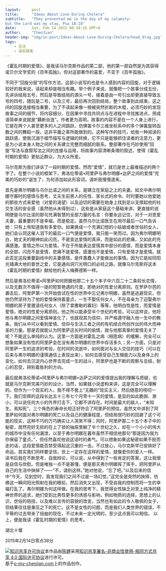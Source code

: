 ```yaml
---
layout:     post
title:      "Ideas About Love During Cholera"
subtitle:   "They prevented me in the day of my calamity:
but the Lord was my stay. Psa 18:18"
date:       Sat, Feb 14 2015 00:38:26 GMT+8
author:     "ChenJian"
header-img: "img/in-post/Ideas-About-Love-During-Cholera/head_blog.jpg"
tags:
    - 生活
    - 读后随笔
---
```


《霍乱时期的爱情》，是我读马尔克斯作品的第二部，他的第一部自然是为其获得诺贝尔文学奖的《百年孤独》。但对这部著作的喜爱，不亚于《百年孤独》。
不同于“回旋分层”的写作方法，这部小说写的也是令人感到内容的回旋，对于逻辑较好的我来说，读起来却是相当有趣。举个例子来说，就像把一个故事分成五份，先讲诉结局五号，然后是导致结局的源头一号，接着是由一号引出却更直接导致五号的四号，随后是二号，以及三号，最后再次回到结局，整个故事到此结束。这之间的回旋连接相当重要，为了不读起来像一根被突然折断的木棍，必须巧妙的发现故事之间的细节，将内容细分，在因果中寻找共同点与在进程中寻找推进点，用成语简单来说就是“藕断丝连”。作者更为高明，故事的内容不是在一个人身上进行，它是在两个人甚至更多的人之间跳跃，仿佛笛卡尔三维坐标系中的多个弹簧旋转函数之间的舞蹈一般，这非平庸之辈所能做到的。这种写作的技巧，给我一种阅读的跳跃感，使我沉溺于细节描写与逻辑的转换，它不只是能够抓住读者的注意力，更是为小说本身人物之间的关系建立完整而细腻的联系。整部著作在巧妙使用“回旋”写法与直叙写法之间的连接与运用，将故事内容清晰条理的叙述，使得《霍乱时期的爱情》更贴近群众，为大众所爱。
马尔克斯为我们讲诉了一段时期的爱情，然而“爱情”，就已是世上最难描述的两个字了。在整个小说的框架下，弗洛伦蒂诺•阿里萨与弗尔明娜•达萨之间的爱情“完美的巧妙的”诞生了，为何添加如此形容词，请听我慢慢道来。
首先是弗尔明娜与乌尔比诺之间的关系，是建立在家庭之上的夫妻。如文中弗尔明娜守寡时的感情与思考，丈夫生前男人的任性、家长式的命令、时时要她以他爱她的那些方式来爱他（对爱的渴望）以及迫切的需要在她身上找到足以支撑起他的社交生活的安全感（虽然他从未得到过），这些是从家庭这个基础来讲，更直接的说明便是乌尔比诺的那句充满智慧的全部力量的名言：你要永远记住，对于一对恩爱夫妻，最重要的不是幸福，而是稳定。虽然乌尔比诺医生在用尽最后一口气告诉她：只有上帝知道我有多爱你。如果换成一个充满幻想的小姑娘或者世俗的女人，她们会认同这催人泪下的最后一口气便是爱情，我只能一笑而过。因为弗尔明娜明白，她丈夫的眼神如此闪亮，不是宣达爱情的真谛，而是如此的悲痛，又如此的充满感激。爱情之所以为爱情，不在于所能表达爱情其中部分的感情，而是爱情本身的全部，闪亮不是爱情，悲痛不是爱情，感激也不是爱情，只有爱情才是爱情。就此否定这段重要副线中的夫妻感情，是件愚蠢人才能做出的事情。因为它是如同阳光铺满大地的普世之爱，它是通向洞穴光明口的必经之路，就像马尔克斯将这本《霍乱时期的爱情》献给他的夫人梅赛德斯一样。
然后是弗洛伦蒂诺•阿里萨如何把握他那二十五个本子中六百二十二条较长恋情，以及无数次不值得一提的短暂艳遇的尺度，即绝对的性爱分离原则。在罗萨尔芭的袭击后，阿里萨第一次开始尝试在性的世界中忘记弗尔明娜，虽然是逃避现实，但他仍然坚持为了他的爱情保持着童贞，一生不娶任何女人，不在母亲为了迎娶弗尔明娜的房子里邀请任何女人（除了拿撒勒的寡妇）等等，他明白性是性，而爱情是爱情，绝对的性爱分离原则。他之所以能承受半个世纪的考验，可以这样说，他将他与弗尔明娜之间爱情神圣化了，也就视其为信仰，并严格遵守融入他一生中的教条，我们从中可以看到爱情、信仰与生活三者之间的有机结合所创作出的伟大而神圣的力量。那是否就能认为阿里萨这长时间的偷情，就与他那真挚的爱情无关了呢？不能这么单纯的认为。这里一方面是对霍乱之病（相思病）的缓解，完全可以想象如果没有性的阿里萨会在没有弗尔明娜的世界中存活多久；另一方面，只是对阿里萨一生的追求的考验，在时间的流逝中，如何面对与女人交往的技巧（可以在后来与弗尔明娜的谨慎通信上表现出来），如何去感受自己生殖能力以及身体上的变化，如何去沉淀内心世界去完成一生的战斗，阿里萨也是不断的观察与总结，耐心的忍受，辨别着胜利的方向。
最后就弗洛伦蒂诺•阿里萨与弗尔明娜•达萨之间的爱情提出我的理解与质疑，也就是马尔克斯完美巧妙的设计。当然，如果就小说虚构来讲，这是完全可以理解的。但作为一个现实的人，我不得不套上“无趣的”现实主义，然后随意的唠叨一下。我们崇拜的这段长达五十三年七个月零十一天的爱情，是显的如此脆弱、渺小，可以说任何大小的外界打击下，它都不讲存在。时间是最大的敌人，“未知生，焉知死”，三个角色的寿命长短正好符合了阿里萨的预估，虽然文中讲到了阿里萨如何面对弗尔明娜的死亡以及自己的健康程度，但结局很巧妙的回避了这个可能的现实，这种不巧的万巧确实让人哭笑不得；同时，阿里萨那二十五个本子中的秘密，居然完好无损的在上了锁的抽屉里躺了半个世纪之久，却在一个小小的伟大的城市中没有任何漏泄，以至于弗尔明娜在暮年虽然不相信他那句“那是因为我为你保留了童贞。”，但任然喜欢他说这话时的勇气。可以想象如果这秘密如果不胫而走的话，这段爱情能否禁受得起这沉重的一击。不过放心，马尔克斯早已安排好了命运。其实我们同样要坚信，世上一定存在这样的爱情，就像爱你的爱人一样。读书后我在不断思考，自我辩论，可以说，从中得到了一些肯定的答案，这让我很是自信与欣慰。但是唯独一点不是甚懂，便是那天弗尔明娜挥了挥手，把阿里萨从自己的生活中抹掉了——“不，请别这样。”她对他说，“忘了吧。”以及后来的信中“今天，见到您时，我发现我们之间不过是一场幻觉。”这完全是突然的抉择，仿佛这一瞬间阳光照射在我的眼前，然后消失又出现，不受自我的控制而将一生的幸福打乱了。弗尔明娜为何这样做。在我的思考下，我觉得女性缺乏对至上纯净的精神世界的追求，她们受到比男性更多的诱惑与影响，例如物质的选择，思想上的认识，世俗的阻挠，以及难以言传的容貌的改变，当然也有如此的令人敬佩的女子，但结果往往是重压之下的死亡。这不是女性的问题，而是我们人类世界的错误，不平等的过去带来了扭曲的现在，不过未来一定光明的，至少这点我可以相信。以上，便是我读《霍乱时期的爱情》的思考。湖北十堰
2015年2月14日零点38分<a rel="license" href="http://creativecommons.org/licenses/by-nc-sa/4.0/"><img alt="知识共享许可协议" style="border-width:0" src="https://i.creativecommons.org/l/by-nc-sa/4.0/88x31.png" /></a>本作品由<a xmlns:cc="http://creativecommons.org/ns#" href="https://o-my-chenjian.com/2015/02/14/Ideas-About-Love-During-Cholera/" property="cc:attributionName" rel="cc:attributionURL">陈健</a>采用<a rel="license" href="http://creativecommons.org/licenses/by-nc-sa/4.0/">知识共享署名-非商业性使用-相同方式共享 4.0 国际许可协议</a>进行许可。<br />基于<a xmlns:dct="http://purl.org/dc/terms/" href="o-my-chenjian.com" rel="dct:source">o-my-chenjian.com</a>上的作品创作。
